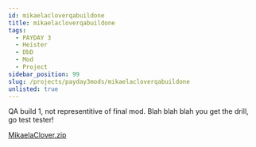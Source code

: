 ```yaml
---
id: mikaelacloverqabuildone
title: mikaelacloverqabuildone
tags:
  - PAYDAY 3
  - Heister
  - DbD
  - Mod
  - Project
sidebar_position: 99
slug: /projects/payday3mods/mikaelacloverqabuildone
unlisted: true
---
```


QA build 1, not representitive of final mod. Blah blah blah you get the drill, go test tester!

[MikaelaClover.zip](\mods\pd3\MikaelaClover\MikaelaClover.zip)